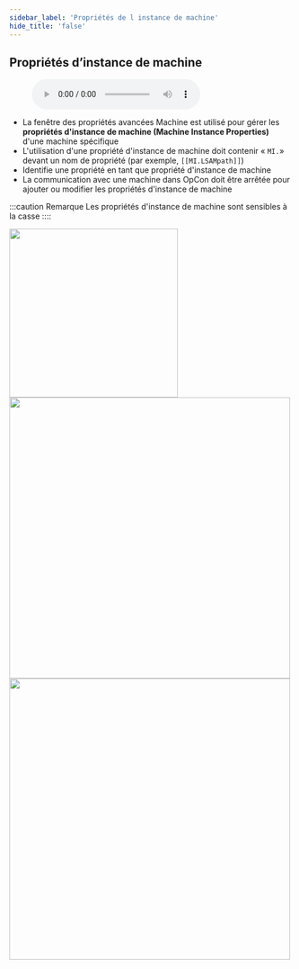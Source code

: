 ```yaml
---
sidebar_label: 'Propriétés de l instance de machine'
hide_title: 'false'
---
```


## Propriétés d’instance de machine

<figure>
    <audio
        controls
        src="audiobasic/MachineInstanceProperties.mp3">
            Your browser does not support the
            <code>audio</code> element.
    </audio>
</figure>

* La fenêtre des propriétés avancées Machine est utilisé pour gérer les **propriétés d'instance de machine (Machine Instance Properties)** d'une machine spécifique
* L'utilisation d'une propriété d'instance de machine doit contenir « ```MI.```» devant un nom de propriété (par exemple, ```[[MI.LSAMpath]]```)
* Identifie une propriété en tant que propriété d'instance de machine
* La communication avec une machine dans OpCon doit être arrêtée pour ajouter ou modifier les propriétés d'instance de machine

:::caution Remarque
Les propriétés d'instance de machine sont sensibles à la casse
::::  

<a href="imgbasic/343.png" target="_blank"><img src="imgbasic/343.png" width="300"></img></a>  
<a href="imgbasic/344.png" target="_blank"><img src="imgbasic/344.png" width="500"></img></a>  
<a href="imgbasic/34501.png" target="_blank"><img src="imgbasic/34501.png" width="500"></img></a>  